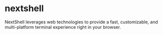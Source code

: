 # nextshell
NextShell leverages web technologies to provide a fast, customizable, and multi-platform terminal experience right in your browser.
